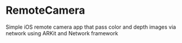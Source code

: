 # RemoteCamera
Simple iOS remote camera app that pass color and depth images via network using ARKit and Network framework
